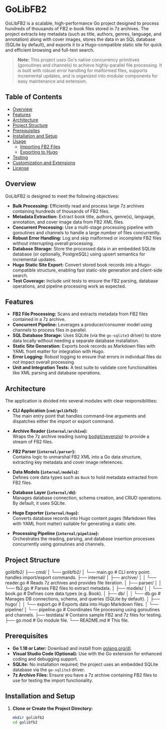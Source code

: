 # GoLibFB2

GoLibFB2 is a scalable, high-performance Go project designed to process hundreds of thousands of FB2 e-book files stored in 7z archives. The project extracts key metadata (such as title, authors, genres, language, and annotation) along with cover images, stores the data in an SQL database (SQLite by default), and exports it to a Hugo-compatible static site for quick and efficient browsing and full-text search.

> **Note:** This project uses Go's native concurrency primitives (goroutines and channels) to achieve highly-parallel file processing. It is built with robust error handling for malformed files, supports incremental updates, and is organized into modular components for easy maintenance and extension.

## Table of Contents

- [Overview](#overview)
- [Features](#features)
- [Architecture](#architecture)
- [Project Structure](#project-structure)
- [Prerequisites](#prerequisites)
- [Installation and Setup](#installation-and-setup)
- [Usage](#usage)
  - [Importing FB2 Files](#importing-fb2-files)
  - [Exporting to Hugo](#exporting-to-hugo)
- [Testing](#testing)
- [Customization and Extensions](#customization-and-extensions)
- [License](#license)

## Overview

GoLibFB2 is designed to meet the following objectives:
- **Bulk Processing:** Efficiently read and process large 7z archives containing hundreds of thousands of FB2 files.
- **Metadata Extraction:** Extract book title, authors, genre(s), language, annotation, and cover image data from FB2 XML files.
- **Concurrent Processing:** Use a multi-stage processing pipeline with goroutines and channels to handle a large number of files concurrently.
- **Robust Error Handling:** Log and skip malformed or incomplete FB2 files without interrupting overall processing.
- **Database Storage:** Store the processed data in an embedded SQLite database (or optionally, PostgreSQL) using upsert semantics for incremental updates.
- **Hugo Static Site Export:** Convert stored book records into a Hugo-compatible structure, enabling fast static-site generation and client-side search.
- **Test Coverage:** Include unit tests to ensure the FB2 parsing, database operations, and pipeline processing work as expected.

## Features

- **FB2 File Processing:** Scans and extracts metadata from FB2 files contained in a 7z archive.
- **Concurrent Pipeline:** Leverages a producer/consumer model using channels to process files in parallel.
- **SQL Database Storage:** Uses SQLite (via the `go-sqlite3` driver) to store data locally without needing a separate database installation.
- **Static Site Generation:** Exports book records as Markdown files with YAML front matter for integration with Hugo.
- **Error Logging:** Robust logging to ensure that errors in individual files do not impact overall processing.
- **Unit and Integration Tests:** A test suite to validate core functionalities like XML parsing and database operations.

## Architecture

The application is divided into several modules with clear responsibilities:

- **CLI Application (`cmd/golibfb2`):**  
  The main entry point that handles command-line arguments and dispatches either the import or export command.

- **Archive Reader (`internal/archive`):**  
  Wraps the 7z archive reading (using [bodgit/sevenzip](https://github.com/bodgit/sevenzip)) to provide a stream of FB2 files.

- **FB2 Parser (`internal/parser`):**  
  Contains logic to unmarshal FB2 XML into a Go data structure, extracting key metadata and cover image references.

- **Data Models (`internal/models`):**  
  Defines core data types such as `Book` to hold metadata extracted from FB2 files.

- **Database Layer (`internal/db`):**  
  Manages database connection, schema creation, and CRUD operations. By default, it uses SQLite.

- **Hugo Exporter (`internal/hugo`):**  
  Converts database records into Hugo content pages (Markdown files with YAML front matter) suitable for generating a static site.

- **Processing Pipeline (`internal/pipeline`):**  
  Orchestrates the reading, parsing, and database insertion processes concurrently using goroutines and channels.

## Project Structure

golibfb2/ ├── cmd/ │ └── golibfb2/ │ └── main.go # CLI entry point: handles import/export commands. ├── internal/ │ ├── archive/ │ │ └── reader.go # Reads 7z archives and provides file iteration. │ ├── parser/ │ │ └── fb2.go # Parses FB2 files to extract metadata. │ ├── models/ │ │ └── book.go # Defines core data types (e.g. Book). │ ├── db/ │ │ └── db.go # Manages DB connections, schema, and queries (SQLite by default). │ ├── hugo/ │ │ └── export.go # Exports data into Hugo Markdown files. │ └── pipeline/ │ └── pipeline.go # Coordinates file processing using goroutines and channels. ├── testdata/ # Contains sample FB2 and 7z files for testing. ├── go.mod # Go module file. └── README.md # This file.

## Prerequisites

- **Go 1.18 or Later:** Download and install from [golang.org/dl](https://golang.org/dl/).
- **Visual Studio Code (Optional):** Use with the Go extension for enhanced coding and debugging support.
- **SQLite:** No installation required; the project uses an embedded SQLite database via the `go-sqlite3` driver.
- **7z Archive Files:** Ensure you have a 7z archive containing FB2 files to use for testing the import functionality.

## Installation and Setup

1. **Clone or Create the Project Directory:**
   ```bash
   mkdir golibfb2
   cd golibfb2
